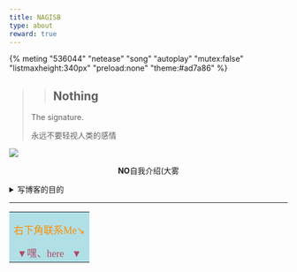 ```yaml
---
title: NAGISB
type: about  
reward: true
---
```


{% meting "536044" "netease" "song" "autoplay" "mutex:false" "listmaxheight:340px" "preload:none" "theme:#ad7a86" %}

> > ## Nothing
>
> The signature. 
>
> 永远不要轻视人类的感情

![](/nagisb.png)

<center>

**NO**自我介绍(大雾

</center>



<details><summary>写博客的目的</summary>

- ~~闲得慌~~
- 一种[输出式学习法](https://baike.baidu.com/item/费曼学习法/50895393)
- 实现言论自由,不再受平台限制(恼</details>

---

<table><tr><td bgcolor=PowderBlue>
<p align="right">
<font color="#FF8C00" size="4" face="Microsoft YaHei">右下角联系Me↘️</font></p>
<center>
<font color="#b24a64" size="4" face="Microsoft YaHei">▼嘿、here🤗▼</font></center>
</td></tr></table>








